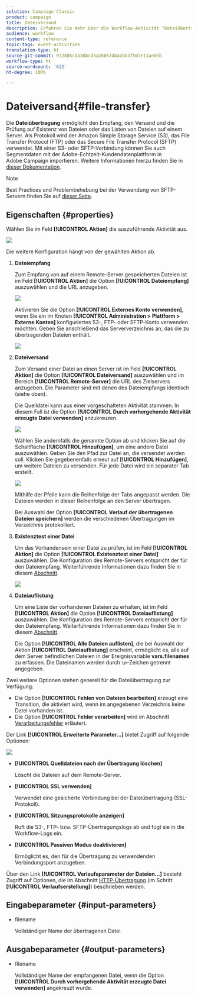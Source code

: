```yaml
---
solution: Campaign Classic
product: campaign
title: Dateiversand
description: Erfahren Sie mehr über die Workflow-Aktivität "Dateiübertragung".
audience: workflow
content-type: reference
topic-tags: event-activities
translation-type: ht
source-git-commit: 972885c3a38bcd3a260574bacbb3f507e11ae05b
workflow-type: ht
source-wordcount: '622'
ht-degree: 100%

---
```



# Dateiversand{#file-transfer}

Die **Dateiübertragung** ermöglicht den Empfang, den Versand und die Prüfung auf Existenz von Dateien oder das Listen von Dateien auf einem Server. Als Protokoll wird der Amazon Simple Storage Service (S3), das File Transfer Protocol (FTP) oder das Secure File Transfer Protocol (SFTP) verwendet.
Mit einer S3- oder SFTP-Verbindung können Sie auch Segmentdaten mit der Adobe-Echtzeit-Kundendatenplattform in Adobe Campaign importieren. Weitere Informationen hierzu finden Sie in [dieser Dokumentation](https://docs.adobe.com/content/help/en/experience-platform/rtcdp/destinations/destinations-cat/adobe-destinations/adobe-campaign-destination.html).

>[!NOTE]
>
>Best Practices und Problembehebung bei der Verwendung von SFTP-Servern finden Sie auf [dieser Seite](../../platform/using/sftp-server-usage.md).

## Eigenschaften {#properties}

Wählen Sie im Feld **[!UICONTROL Aktion]** die auszuführende Aktivität aus.

![](assets/file_transfert_action.png)

Die weitere Konfiguration hängt von der gewählten Aktion ab.

1. **Dateiempfang**

   Zum Empfang von auf einem Remote-Server gespeicherten Dateien ist im Feld **[!UICONTROL Aktion]** die Option **[!UICONTROL Dateiempfang]** auszuwählen und die URL anzugeben.

   ![](assets/file_transfert_edit.png)

   Aktivieren Sie die Option **[!UICONTROL Externes Konto verwenden]**, wenn Sie ein im Knoten **[!UICONTROL Administration > Plattform > Externe Konten]** konfiguriertes S3-, FTP- oder SFTP-Konto verwenden möchten. Geben Sie anschließend das Serververzeichnis an, das die zu übertragenden Dateien enthält.

   ![](assets/file_transfert_edit_external.png)

1. **Dateiversand**

   Zum Versand einer Datei an einen Server ist im Feld **[!UICONTROL Aktion]** die Option **[!UICONTROL Dateiversand]** auszuwählen und im Bereich **[!UICONTROL Remote-Server]** die URL des Zielservers anzugeben. Die Parameter sind mit denen des Dateiempfangs identisch (siehe oben).

   Die Quelldatei kann aus einer vorgeschalteten Aktivität stammen. In diesem Fall ist die Option **[!UICONTROL Durch vorhergehende Aktivität erzeugte Datei verwenden]** anzukreuzen.

   ![](assets/file_transfert_edit_send.png)

   Wählen Sie andernfalls die genannte Option ab und klicken Sie auf die Schaltfläche **[!UICONTROL Hinzufügen]**, um eine andere Datei auszuwählen. Geben Sie den Pfad zur Datei an, die versendet werden soll. Klicken Sie gegebenenfalls erneut auf **[!UICONTROL Hinzufügen]**, um weitere Dateien zu versenden. Für jede Datei wird ein separater Tab erstellt.

   ![](assets/file_transfert_source.png)

   Mithilfe der Pfeile kann die Reihenfolge der Tabs angepasst werden. Die Dateien werden in dieser Reihenfolge an den Server übertragen.

   Bei Auswahl der Option **[!UICONTROL Verlauf der übertragenen Dateien speichern]** werden die verschiedenen Übertragungen im Verzeichnis protokolliert.

1. **Existenztest einer Datei**

   Um das Vorhandensein einer Datei zu prüfen, ist im Feld **[!UICONTROL Aktion]** die Option **[!UICONTROL Existenztest einer Datei]** auszuwählen. Die Konfiguration des Remote-Servers entspricht der für den Dateiempfang. Weiterführende Informationen dazu finden Sie in diesem [Abschnitt](#properties).

   ![](assets/file_transfert_edit_test.png)

1. **Dateiauflistung**

   Um eine Liste der vorhandenen Dateien zu erhalten, ist im Feld **[!UICONTROL Aktion]** die Option **[!UICONTROL Dateiauflistung]** auszuwählen. Die Konfiguration des Remote-Servers entspricht der für den Dateiempfang. Weiterführende Informationen dazu finden Sie in diesem [Abschnitt](#properties).

   Die Option **[!UICONTROL Alle Dateien auflisten]**, die bei Auswahl der Aktion **[!UICONTROL Dateiauflistung]** erscheint, ermöglicht es, alle auf dem Server befindlichen Dateien in der Ereignisvariable **vars.filenames** zu erfassen. Die Dateinamen werden durch `\n`-Zeichen getrennt angegeben.

Zwei weitere Optionen stehen generell für die Dateiübertragung zur Verfügung:

* Die Option **[!UICONTROL Fehlen von Dateien bearbeiten]** erzeugt eine Transition, die aktiviert wird, wenn im angegebenen Verzeichnis keine Datei vorhanden ist.
* Die Option **[!UICONTROL Fehler verarbeiten]** wird im Abschnitt [Verarbeitungsfehler](../../workflow/using/monitoring-workflow-execution.md#processing-errors) erläutert.

Der Link **[!UICONTROL Erweiterte Parameter...]** bietet Zugriff auf folgende Optionen:

![](assets/file_transfert_advanced.png)

* **[!UICONTROL Quelldateien nach der Übertragung löschen]**

   Löscht die Dateien auf dem Remote-Server.

* **[!UICONTROL SSL verwenden]**

   Verwendet eine gesicherte Verbindung bei der Dateiübertragung (SSL-Protokoll).

* **[!UICONTROL Sitzungsprotokolle anzeigen]**

   Ruft die S3-, FTP- bzw. SFTP-Übertragungslogs ab und fügt sie in die Workflow-Logs ein.

* **[!UICONTROL Passiven Modus deaktivieren]**

   Ermöglicht es, den für die Übertragung zu verwendenden Verbindungsport anzugeben.

Über den Link **[!UICONTROL Verlaufsparameter der Dateien...]** besteht Zugriff auf Optionen, die im Abschnitt [HTTP-Übertragung](../../workflow/using/web-download.md) (im Schritt **[!UICONTROL Verlaufserstellung]**) beschrieben werden.

## Eingabeparameter {#input-parameters}

* filename

   Vollständiger Name der übertragenen Datei.

## Ausgabeparameter {#output-parameters}

* filename

   Vollständiger Name der empfangenen Datei, wenn die Option **[!UICONTROL Durch vorhergehende Aktivität erzeugte Datei verwenden]** angekreuzt wurde.
